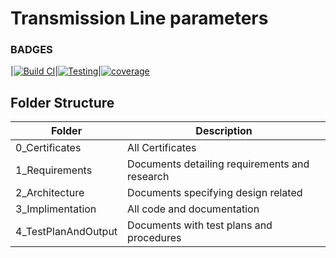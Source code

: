 # Transmission Line parameters
### BADGES
|[![Build CI](https://github.com/AnilSAski/M1_Transmission_line_parameters/actions/workflows/Build_CI.yml/badge.svg)](https://github.com/AnilSAski/M1_Transmission_line_parameters/actions/workflows/Build_CI.yml)|[![Testing](https://github.com/AnilSAski/M1_Transmission_line_parameters/actions/workflows/Testing.yml/badge.svg)](https://github.com/AnilSAski/M1_Transmission_line_parameters/actions/workflows/Testing.yml)|[![coverage](https://github.com/AnilSAski/M1_Transmission_line_parameters/actions/workflows/coverage.yml/badge.svg)](https://github.com/AnilSAski/M1_Transmission_line_parameters/actions/workflows/coverage.yml)
## Folder Structure
| Folder | Description |
| --- | --- |
0_Certificates | All Certificates
1_Requirements | 	Documents detailing requirements and research
2_Architecture | Documents specifying design related
3_Implimentation | All code and documentation
4_TestPlanAndOutput | Documents with test plans and procedures

